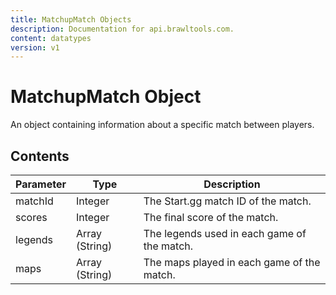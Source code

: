 ```yaml
---
title: MatchupMatch Objects
description: Documentation for api.brawltools.com.
content: datatypes
version: v1
---
```


# MatchupMatch Object

An object containing information about a specific match between players.

## Contents

| Parameter | Type           | Description                                 |
| --------- | -------------- | ------------------------------------------- |
| matchId   | Integer        | The Start.gg match ID of the match.         |
| scores    | Integer        | The final score of the match.               |
| legends   | Array (String) | The legends used in each game of the match. |
| maps      | Array (String) | The maps played in each game of the match.  |
